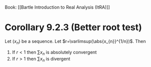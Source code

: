 Book: [[Bartle Introduction to Real Analysis (ItRA)]]
# Corollary 9.2.3 (Better root test)
Let $(x_{n})$ be a sequence.
Let $r=\varlimsup(\abs{x_{n}}^{1/n})$.
Then
1. If $r<1$ then $\sum x_{n}$ is absolutely convergent
2. If $r>1$ then $\sum x_{n}$ is divergent